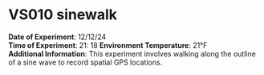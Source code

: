 # VS010 sinewalk

**Date of Experiment**: 12/12/24  
**Time of Experiment**: 21: 18
**Environment Temperature**: 21°F  
**Additional Information**: This experiment involves walking along the outline of a sine wave to record spatial GPS locations.
